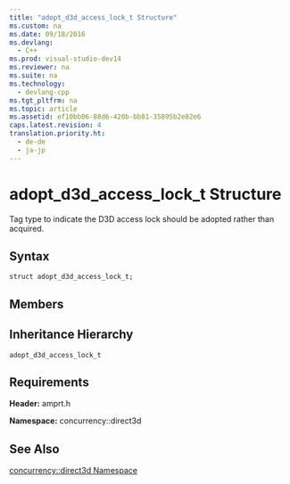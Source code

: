 ```yaml
---
title: "adopt_d3d_access_lock_t Structure"
ms.custom: na
ms.date: 09/18/2016
ms.devlang: 
  - C++
ms.prod: visual-studio-dev14
ms.reviewer: na
ms.suite: na
ms.technology: 
  - devlang-cpp
ms.tgt_pltfrm: na
ms.topic: article
ms.assetid: ef10bb06-88d6-420b-bb81-35895b2e02e6
caps.latest.revision: 4
translation.priority.ht: 
  - de-de
  - ja-jp
---
```

# adopt_d3d_access_lock_t Structure
Tag type to indicate the D3D access lock should be adopted rather than acquired.  
  
## Syntax  
  
```  
struct adopt_d3d_access_lock_t;  
```  
  
## Members  
  
## Inheritance Hierarchy  
 `adopt_d3d_access_lock_t`  
  
## Requirements  
 **Header:** amprt.h  
  
 **Namespace:** concurrency::direct3d  
  
## See Also  
 [concurrency::direct3d Namespace](../vs140/Concurrency--direct3d-Namespace.md)
